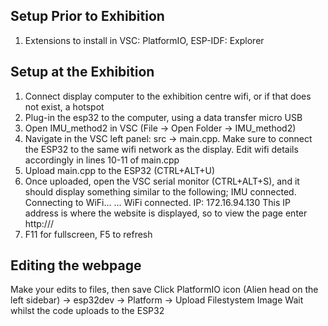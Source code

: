## Setup Prior to Exhibition
1. Extensions to install in VSC: PlatformIO, ESP-IDF: Explorer
## Setup at the Exhibition
1. Connect display computer to the exhibition centre wifi, or if that does not exist, a hotspot
2. Plug-in the esp32 to the computer, using a data transfer micro USB
3. Open IMU_method2 in VSC (File -> Open Folder -> IMU_method2)
4. Navigate in the VSC left panel: src -> main.cpp. Make sure to connect the ESP32 to the same wifi
network as the display. Edit wifi details accordingly in lines 10-11 of main.cpp
5. Upload main.cpp to the ESP32 (CTRL+ALT+U)
6. Once uploaded, open the VSC serial monitor (CTRL+ALT+S), and it should display something similar
to the following; IMU connected. Connecting to WiFi... ... WiFi connected. IP: 172.16.94.130
This IP address is where the website is displayed, so to view the page enter http://<IP address>/
7. F11 for fullscreen, F5 to refresh
## Editing the webpage
Make your edits to files, then save
Click PlatformIO icon (Alien head on the left sidebar) -> esp32dev -> Platform -> Upload Filestystem Image
Wait whilst the code uploads to the ESP32
